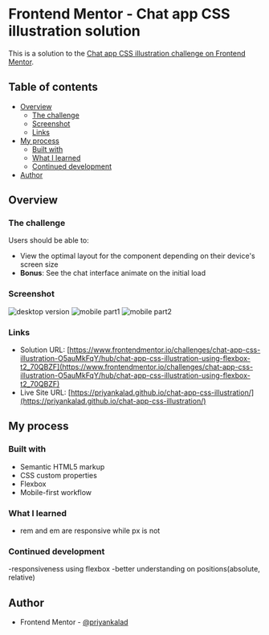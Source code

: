 # Frontend Mentor - Chat app CSS illustration solution

This is a solution to the [Chat app CSS illustration challenge on Frontend Mentor](https://www.frontendmentor.io/challenges/chat-app-css-illustration-O5auMkFqY).

## Table of contents

- [Overview](#overview)
  - [The challenge](#the-challenge)
  - [Screenshot](#screenshot)
  - [Links](#links)
- [My process](#my-process)
  - [Built with](#built-with)
  - [What I learned](#what-i-learned)
  - [Continued development](#continued-development)
- [Author](#author)

## Overview

### The challenge

Users should be able to:

- View the optimal layout for the component depending on their device's screen size
- **Bonus**: See the chat interface animate on the initial load

### Screenshot

![desktop version](./screenshots/desktop.jpg)
![mobile part1](./screenshots/mobile1.jpg)
![mobile part2](./screenshots/mobile2.jpg)

### Links

- Solution URL: [https://www.frontendmentor.io/challenges/chat-app-css-illustration-O5auMkFqY/hub/chat-app-css-illustration-using-flexbox-t2_70QBZF](https://www.frontendmentor.io/challenges/chat-app-css-illustration-O5auMkFqY/hub/chat-app-css-illustration-using-flexbox-t2_70QBZF)
- Live Site URL: [https://priyankalad.github.io/chat-app-css-illustration/](https://priyankalad.github.io/chat-app-css-illustration/)

## My process

### Built with

- Semantic HTML5 markup
- CSS custom properties
- Flexbox
- Mobile-first workflow

### What I learned

- rem and em are responsive while px is not

### Continued development

-responsiveness using flexbox
-better understanding on positions(absolute, relative)

## Author

- Frontend Mentor - [@priyankalad](https://www.frontendmentor.io/profile/priyankalad)

